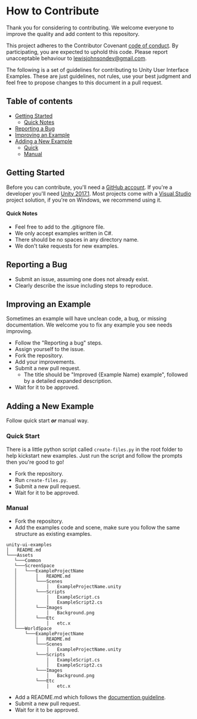 # How to Contribute

Thank you for considering to contributing. We welcome everyone to improve the quality and add content to this repository.

This project adheres to the Contributor Covenant [code of conduct](https://github.com/LewisJohnson/unity-ui-examples/blob/master/CODE_OF_CONDUCT.md). By participating, you are expected to uphold this code. Please report unacceptable behaviour to lewisjohnsondev@gmail.com.

The following is a set of guidelines for contributing to Unity User Interface Examples. These are just guidelines, not rules, use your best judgment and feel free to propose changes to this document in a pull request.

## Table of contents
- [Getting Started](#getting-started)
	- [Quick Notes](#quick-notes)
- [Reporting a Bug](#reporting-a-bug)
- [Improving an Example](#improving-an-example)
- [Adding a New Example](#adding-a-new-example)
	- [Quick](#quick-start)
	- [Manual](#manual)

## Getting Started
Before you can contribute, you'll need a [GitHub account](https://github.com/signup/free). If you're a developer you'll need [Unity 2017.1](https://unity3d.com/get-unity/download). Most projects come with a [Visual Studio](https://www.visualstudio.com/) project solution, if you're on Windows, we recommend using it.

#### Quick Notes 
* Feel free to add to the .gitignore file.
* We only accept examples written in C#.
* There should be no spaces in any directory name.
* We don't take requests for new examples.

## Reporting a Bug
* Submit an issue, assuming one does not already exist.
* Clearly describe the issue including steps to reproduce.

## Improving an Example
Sometimes an example will have unclean code, a bug, or missing documentation. We welcome you to fix any example you see needs improving.
* Follow the "Reporting a bug" steps.
* Assign yourself to the issue.
* Fork the repository.
* Add your improvements.
* Submit a new pull request.
	* The title should be "Improved {Example Name} example", followed by a detailed expanded description. 
* Wait for it to be approved.

## Adding a New Example
Follow quick start ***or*** manual way.
 
### Quick Start
There is a little python script called ```create-files.py``` in the root folder to help kickstart new examples. Just run the script and follow the prompts then you're good to go!

* Fork the repository.
* Run ```create-files.py```.
* Submit a new pull request.
* Wait for it to be approved.

### Manual
 * Fork the repository.
 * Add the examples code and scene, make sure you follow the same structure as existing examples.
 ```
unity-ui-examples
│   README.md    
└───Assets
    └───Common
	└───ScreenSpace
	│	└───ExampleProjectName
	│		│   README.md
	│		└───Scenes
	│			│   ExampleProjectName.unity
	│		└───Scripts
	│			│   ExampleScript.cs
	│			│   ExampleScript2.cs
	│		└───Images
	│			│   Background.png
	│		└───Etc
	│			│   etc.x
	└───WorldSpace
		└───ExampleProjectName
			│   README.md
			└───Scenes
				│   ExampleProjectName.unity
			└───Scripts
				│   ExampleScript.cs
				│   ExampleScript2.cs
			└───Images
				│   Background.png
			└───Etc
				│   etc.x
```

 * Add a README.md which follows the [documention guideline](https://github.com/LewisJohnson/unity-ui-examples/blob/master/DOCUMENTATION.md).
 * Submit a new pull request.
 * Wait for it to be approved.

